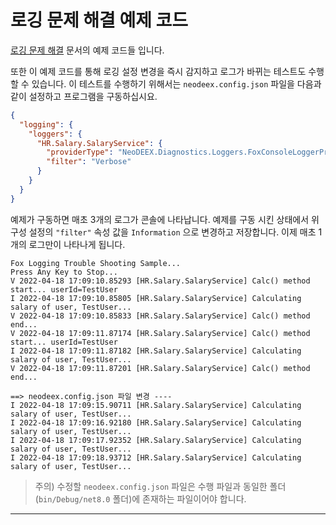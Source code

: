 # 로깅 문제 해결 예제 코드

[로깅 문제 해결](https://neodeex.github.io/doc/core/logging/troubleshooting/) 문서의 예제 코드들 입니다.

또한 이 예제 코드를 통해 로깅 설정 변경을 즉시 감지하고 로그가 바뀌는 테스트도 수행할 수 있습니다. 이 테스트를 수행하기 위해서는 `neodeex.config.json` 파일을 다음과 같이 설정하고 프로그램을 구동하십시요.

```json
{
  "logging": {
    "loggers": {
      "HR.Salary.SalaryService": {
        "providerType": "NeoDEEX.Diagnostics.Loggers.FoxConsoleLoggerProvider",
        "filter": "Verbose"
      }
    }
  }
}
```

예제가 구동하면 매초 3개의 로그가 콘솔에 나타납니다. 예제를 구동 시킨 상태에서 위 구성 설정의 `"filter"` 속성 값을 `Information` 으로 변경하고 저장합니다. 이제 매초 1개의 로그만이 나타나게 됩니다.

```log
Fox Logging Trouble Shooting Sample...
Press Any Key to Stop...
V 2022-04-18 17:09:10.85293 [HR.Salary.SalaryService] Calc() method start... userId=TestUser
I 2022-04-18 17:09:10.85805 [HR.Salary.SalaryService] Calculating salary of user, TestUser...
V 2022-04-18 17:09:10.85833 [HR.Salary.SalaryService] Calc() method end...
V 2022-04-18 17:09:11.87174 [HR.Salary.SalaryService] Calc() method start... userId=TestUser
I 2022-04-18 17:09:11.87182 [HR.Salary.SalaryService] Calculating salary of user, TestUser...
V 2022-04-18 17:09:11.87201 [HR.Salary.SalaryService] Calc() method end...

==> neodeex.config.json 파일 변경 ----
I 2022-04-18 17:09:15.90711 [HR.Salary.SalaryService] Calculating salary of user, TestUser...
I 2022-04-18 17:09:16.92180 [HR.Salary.SalaryService] Calculating salary of user, TestUser...
I 2022-04-18 17:09:17.92352 [HR.Salary.SalaryService] Calculating salary of user, TestUser...
I 2022-04-18 17:09:18.93712 [HR.Salary.SalaryService] Calculating salary of user, TestUser...
```

> 주의) 수정할 `neodeex.config.json` 파일은 수행 파일과 동일한 폴더(`bin/Debug/net8.0` 폴더)에 존재하는 파일이어야 합니다.

---
